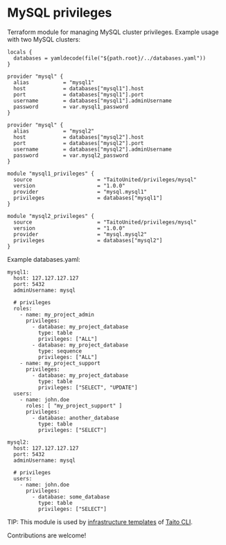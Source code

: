 # MySQL privileges

Terraform module for managing MySQL cluster privileges. Example usage with two MySQL clusters:

```
locals {
  databases = yamldecode(file("${path.root}/../databases.yaml"))
}

provider "mysql" {
  alias           = "mysql1"
  host            = databases["mysql1"].host
  port            = databases["mysql1"].port
  username        = databases["mysql1"].adminUsername
  password        = var.mysql1_password
}

provider "mysql" {
  alias           = "mysql2"
  host            = databases["mysql2"].host
  port            = databases["mysql2"].port
  username        = databases["mysql2"].adminUsername
  password        = var.mysql2_password
}

module "mysql1_privileges" {
  source                     = "TaitoUnited/privileges/mysql"
  version                    = "1.0.0"
  provider                   = "mysql.mysql1"
  privileges                 = databases["mysql1"]
}

module "mysql2_privileges" {
  source                     = "TaitoUnited/privileges/mysql"
  version                    = "1.0.0"
  provider                   = "mysql.mysql2"
  privileges                 = databases["mysql2"]
}
```

Example databases.yaml:

```
mysql1:
  host: 127.127.127.127
  port: 5432
  adminUsername: mysql

  # privileges
  roles:
    - name: my_project_admin
      privileges:
        - database: my_project_database
          type: table
          privileges: ["ALL"]
        - database: my_project_database
          type: sequence
          privileges: ["ALL"]
    - name: my_project_support
      privileges:
        - database: my_project_database
          type: table
          privileges: ["SELECT", "UPDATE"]
  users:
    - name: john.doe
      roles: [ "my_project_support" ]
      privileges:
        - database: another_database
          type: table
          privileges: ["SELECT"]

mysql2:
  host: 127.127.127.127
  port: 5432
  adminUsername: mysql

  # privileges
  users:
    - name: john.doe
      privileges:
        - database: some_database
          type: table
          privileges: ["SELECT"]
```

TIP: This module is used by [infrastructure templates](https://taitounited.github.io/taito-cli/templates#infrastructure-templates) of [Taito CLI](https://taitounited.github.io/taito-cli/).

Contributions are welcome!
